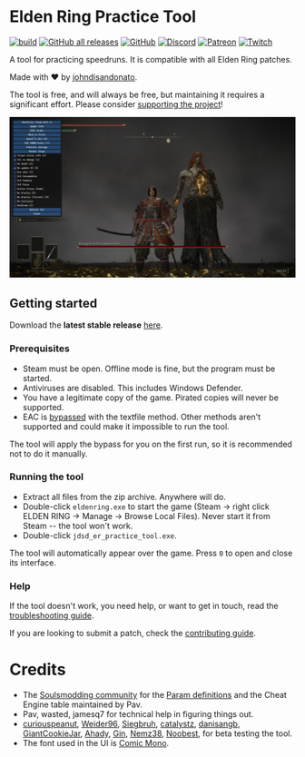 # Elden Ring Practice Tool

[![build](https://github.com/veeenu/eldenring-practice-tool/actions/workflows/build.yml/badge.svg)](https://github.com/veeenu/eldenring-practice-tool/actions)
[![GitHub all releases](https://img.shields.io/github/downloads/veeenu/eldenring-practice-tool/total)](https://github.com/veeenu/eldenring-practice-tool/releases/latest)
[![GitHub](https://img.shields.io/github/license/veeenu/eldenring-practice-tool)](https://github.com/veeenu/eldenring-practice-tool/blob/main/LICENSE) 
[![Discord](https://img.shields.io/discord/267623298647457802)](https://discord.gg/CVHbN7eF)
[![Patreon](https://img.shields.io/badge/Patreon-orange)](https://www.patreon.com/johndisandonato)
[![Twitch](https://img.shields.io/twitch/status/johndisandonato?style=social)](https://twitch.tv/johndisandonato)

A tool for practicing speedruns. It is compatible with all Elden Ring patches.

Made with ❤️ by [johndisandonato](https://twitch.tv/johndisandonato).

The tool is free, and will always be free, but maintaining it requires a significant effort.
Please consider [supporting the project](https://www.patreon.com/johndisandonato)!

![Screenshot](lib/data/screenshot.jpg)

## Getting started

Download the **latest stable release** [here](https://github.com/veeenu/eldenring-practice-tool/releases/latest).

### Prerequisites

- Steam must be open. Offline mode is fine, but the program must be started.
- Antiviruses are disabled. This includes Windows Defender.
- You have a legitimate copy of the game. Pirated copies will never be supported.
- EAC is [bypassed](https://soulsspeedruns.com/eldenring/eac-bypass/) with the textfile method.
Other methods aren't supported and could make it impossible to run the tool.

The tool will apply the bypass for you on the first run, so it is recommended not to do it
manually.

### Running the tool

- Extract all files from the zip archive. Anywhere will do.
- Double-click `eldenring.exe` to start the game (Steam -> right click ELDEN
  RING -> Manage -> Browse Local Files). Never start it from Steam -- the tool won't work.
- Double-click `jdsd_er_practice_tool.exe`.

The tool will automatically appear over the game. Press `0` to open and close its interface.

### Help

If the tool doesn't work, you need help, or want to get in touch, read the [troubleshooting guide](TROUBLESHOOTING.md).

If you are looking to submit a patch, check the [contributing guide](CONTRIBUTING.md).

# Credits

- The [Soulsmodding community](http://soulsmodding.wikidot.com/) for the
  [Param definitions](https://github.com/soulsmods/Paramdex) and the
  Cheat Engine table maintained by Pav.
- Pav, wasted, jamesq7 for technical help in figuring things out.
- [curiouspeanut](https://twitch.tv/curiouspeanut), [Weider96](https://twitch.tv/weider96),
  [Siegbruh](https://twitch.tv/siegbruh), [catalystz](https://twitch.tv/catalystz),
  [danisangb](https://twitch.tv/danisangb), [GiantCookieJar](https://twitch.tv/GiantCookieJar),
  [Ahady](https://twitch.tv/ahady), [Gin](https://twitch.tv/g1nnz),
  [Nemz38](https://twitch.tv/nemz38), [Noobest](https://twitch.tv/noobest),
  for beta testing the tool.
- The font used in the UI is [Comic Mono](https://github.com/dtinth/comic-mono-font).

